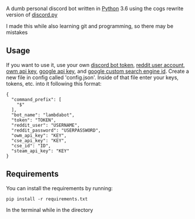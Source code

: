 A dumb personal discord bot written in [Python](https://www.python.org/) 3.6 using the cogs rewrite version of [discord.py](https://github.com/Rapptz/discord.py)

I made this while also learning git and programming, so there may be mistakes

## Usage

If you want to use it, use your own [discord bot token](https://discordapp.com/developers/applications/me), [reddit user account](https://www.reddit.com/register), [owm api key](https://home.openweathermap.org/api_keys), [google api key](https://developers.google.com/api-client-library/python/guide/aaa_apikeys), and [google custom search engine id](https://support.google.com/customsearch/answer/2649143?hl=en). Create a new file in config called 'config.json'. Inside of that file enter your keys, tokens, etc. into it following this format:
```
{
  "command_prefix": [
    "$"
  ],
  "bot_name": "lambdabot",
  "token": "TOKEN",
  "reddit_user": "USERNAME",
  "reddit_password": "USERPASSWORD",
  "owm_api_key": "KEY",
  "cse_api_key": "KEY",
  "cse_id": "ID",
  "steam_api_key": "KEY"
}
```

## Requirements

You can install the requirements by running:
```
pip install -r requirements.txt
```
In the terminal while in the directory
